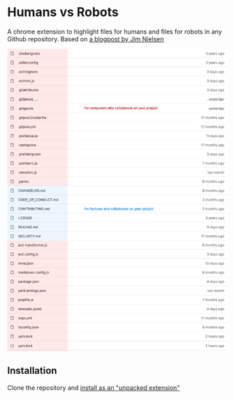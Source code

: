 # Humans vs Robots

A chrome extension to highlight files for humans and files for robots in any Github repository. Based on [a blogpost by Jim Nielsen](https://blog.jim-nielsen.com/2021/codbase-collaboration-between-humans-and-robots/)

![Screenshot](./screenshot.jpg)

## Installation

Clone the repository and [install as an "unpacked extension"](https://webkul.com/blog/how-to-install-the-unpacked-extension-in-chrome/)
